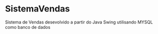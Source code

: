 # SistemaVendas
Sistema de Vendas desevolvido a partir do Java Swing utilisando MYSQL como banco de dados
